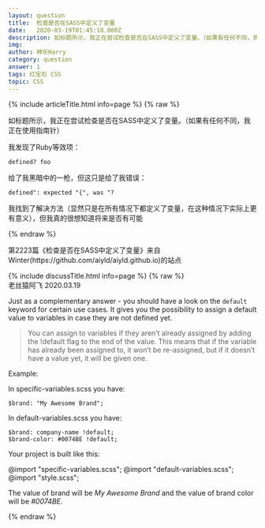```yaml
---
layout: question
title:  检查是否在SASS中定义了变量
date:   2020-03-19T01:45:18.000Z
description: 如标题所示，我正在尝试检查是否在SASS中定义了变量。（如果有任何不同，我正在使用指南针）我发现了Ruby等效项：defined? foo给了...
img: 
author: 神乐Harry
category: question
answer: 1
tags: 红宝石 CSS
topic: CSS
---
```

<div class="article-root">
  <div class="article">
    {% include articleTitle.html info=page %}
    {% raw %}
    <div class="article-content"><p><font style="vertical-align: inherit;"><font style="vertical-align: inherit;">如标题所示，我正在尝试检查是否在SASS中定义了变量。</font><font style="vertical-align: inherit;">（如果有任何不同，我正在使用指南针）</font></font></p>

<p><font style="vertical-align: inherit;"><font style="vertical-align: inherit;">我发现了Ruby等效项：</font></font></p>

<pre><code>defined? foo</code></pre>

<p><font style="vertical-align: inherit;"><font style="vertical-align: inherit;">给了我黑暗中的一枪，但这只是给了我错误：</font></font></p>

<p><code>defined": expected "{", was "?</code></p>

<p><font style="vertical-align: inherit;"><font style="vertical-align: inherit;">我找到了解决方法（显然只是在所有情况下都定义了变量，在这种情况下实际上更有意义），但我真的很想知道将来是否有可能</font></font></p></div>
    {% endraw %}
  </div>
  <p class="winter_mark">第2223篇《检查是否在SASS中定义了变量》来自Winter(https://github.com/aiyld/aiyld.github.io)的站点</p>
  <div class="discuss-wrapper">
    {% include discussTitle.html info=page %}
    {% raw %}
    <div class="discuss-item">
        <div class="discuss-parent">
          <div class="discuss-meta">
            <span class="discuss-user">老丝猿阿飞</span>
            <span class="discuss-time">2020.03.19</span>
          </div>
          <div class="discuss-comment"><p>Just as a complementary answer - you should have a look on the <code>default</code> keyword for certain use cases. It gives you the possibility to assign a default value to variables in case they are not defined yet.</p>

<blockquote>
  <p>You can assign to variables if they aren’t already assigned by adding
  the !default flag to the end of the value. This means that if the
  variable has already been assigned to, it won’t be re-assigned, but if
  it doesn’t have a value yet, it will be given one.</p>
</blockquote>

<p>Example:</p>

<p>In specific-variables.scss you have:</p>

<pre><code>$brand: "My Awesome Brand";
</code></pre>

<p>In default-variables.scss you have:</p>

<pre><code>$brand: company-name !default;<font></font>
$brand-color: #0074BE !default;<font></font>
</code></pre>

<p>Your project is built like this:</p>

<p>@import "specific-variables.scss";
@import "default-variables.scss";
@import "style.scss";</p>

<p>The value of brand will be <em>My Awesome Brand</em> and the value of brand color will be  <em>#0074BE</em>.</p></div>
        </div></div>
    {% endraw %}
  </div>
<div>
